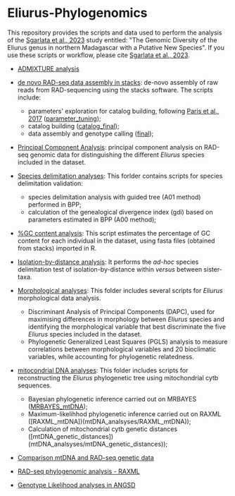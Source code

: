 # Eliurus-Phylogenomics

This repository provides the scripts and data used to perform the analysis of the [Sgarlata et al., 2023](https://www.biorxiv.org/content/10.1101/2022.10.21.513246v1) study entitled: "The Genomic Diversity of the Eliurus genus in northern Madagascar with a Putative New Species".
If you use these scripts or workflow, please cite [Sgarlata et al., 2023](https://www.biorxiv.org/content/10.1101/2022.10.21.513246v1).

* [ADMIXTURE analysis](ADMIXTURE)


* [de novo RAD-seq data assembly in stacks](stacks): de-novo assembly of raw reads from RAD-sequencing using the stacks software. The scripts include:
   * parameters' exploration for catalog building, following [Paris et al., 2017](https://besjournals.onlinelibrary.wiley.com/doi/10.1111/2041-210X.12775) ([parameter_tuning](stacks/parameter_tuning));
   * catalog building ([catalog_final](stacks/catalog_final));
   * data assembly and genotype calling ([final](stacks/final));

* [Principal Component Analysis](pca): principal component analysis on RAD-seq genomic data for distinguishing the different *Eliurus* species included in the dataset.

* [Species delimitation analyses](BPP_and_gdi): This forlder contains scripts for species delimitation validation:
   * species delimitation analysis with guided tree (A01 method) performed in BPP;
   * calculation of the genealogical divergence index (gdi) based on parameters estimated in BPP (A00 method);

* [%GC content analysis](GCcontent): This script estimates the percentage of GC content for each individual in the dataset, using fasta files (obtained from stacks) imported in R. 

* [Isolation-by-distance analysis](IBD): It performs the *ad-hoc* species delimitation test of isolation-by-distance within *versus* between sister-taxa.

* [Morphological analyses](morphology): This folder includes several scripts for *Eliurus* morphological data analysis.
   * Discriminant Analysis of Principal Components (DAPC), used for maximising differences in morphology between *Eliurus* species and identifying the morphological variable that best discriminate the five *Eliurus* species included in the dataset.
   * Phylogenetic Generalized Least Squares (PGLS) analysis to measure correlations between morphological variables and 20 bioclimatic variables, while accounting for phylogenetic relatedness.

 
* [mitocondrial DNA analyses](mtDNA_analyses): This folder includes scripts for reconstructing the *Eliurus* phylogenetic tree using mitochondrial cytb sequences.
   * Bayesian phylogenetic inference carried out on MRBAYES ([MRBAYES_mtDNA](mtDNA_analsyses/MRBAYES_mtDNA));
   * Maximum-likelihhod phylogenetic inference carried out on RAXML ([RAXML_mtDNA])(mtDNA_analsyses/RAXML_mtDNA));
   * Calculation of mitochondrial cytb genetic distances ([mtDNA_genetic_distances])(mtDNA_analsyses/mtDNA_genetic_distances));

* [Comparison mtDNA and RAD-seq genetic data](mtDNAvsRAD)

* [RAD-seq phylogenomic analysis - RAXML](RAXML)

* [Genotype Likelihood analyses in ANGSD](ANGSD)
